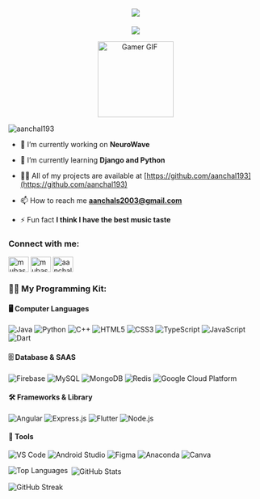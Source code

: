 <h1 align="center">
  <img src="https://readme-typing-svg.herokuapp.com/?lines=Hi,+I'm+Aanchal+Sharma&center=true&size=30&color=ff69b4,00008b">
</h1>

<p align="center">  <img src="https://capsule-render.vercel.app/api?type=waving&color=gradient&height=100&section=header&text=Computer%20Science%20Enthusiast&fontSize=30&fontAlignY=35" /></p>
<p align="center">
    <img src="https://i.pinimg.com/originals/0c/b0/ae/0cb0aec97240b7d9746073cd3ba6c26f.gif" alt="Gamer GIF" width="150" height="150"/>
</p>

<p align="left"> <img src="https://komarev.com/ghpvc/?username=aanchal193&label=Profile%20views&color=0e75b6&style=flat" alt="aanchal193" /> </p>


- 🔭 I’m currently working on **NeuroWave**

- 🌱 I’m currently learning **Django and Python**

- 👨‍💻 All of my projects are available at [https://github.com/aanchal193](https://github.com/aanchal193)

- 📫 How to reach me **aanchals2003@gmail.com**

- ⚡ Fun fact **I think I have the best music taste**

<h3 align="left">Connect with me:</h3>
<p align="left">
<a href="https://www.linkedin.com/in/aanchal-sharma-b24834242" target="blank"><img align="center" src="https://raw.githubusercontent.com/rahuldkjain/github-profile-readme-generator/master/src/images/icons/Social/linked-in-alt.svg" alt="mubashir buhari" height="30" width="40" /></a>
<a href="https://www.kaggle.com/aanchalsharma19" target="blank"><img align="center" src="https://raw.githubusercontent.com/rahuldkjain/github-profile-readme-generator/master/src/images/icons/Social/kaggle.svg" alt="mubashirbuhari" height="30" width="40" /></a>
<a href="https://www.leetcode.com/aanchal19" target="blank"><img align="center" src="https://raw.githubusercontent.com/rahuldkjain/github-profile-readme-generator/master/src/images/icons/Social/leet-code.svg" alt="aanchal19" height="30" width="40" /></a>
</p>

 <h3>👨‍💻 My Programming Kit:</h3> <h4>🖥️ Computer Languages</h4> <p> <img src="https://img.shields.io/badge/Java-ED8B00?style=for-the-badge&logo=java&logoColor=white" alt="Java"/> <img src="https://img.shields.io/badge/Python-3776AB?style=for-the-badge&logo=python&logoColor=white" alt="Python"/> <img src="https://img.shields.io/badge/C++-00599C?style=for-the-badge&logo=c%2B%2B&logoColor=white" alt="C++"/> <img src="https://img.shields.io/badge/HTML5-E34F26?style=for-the-badge&logo=html5&logoColor=white" alt="HTML5"/> <img src="https://img.shields.io/badge/CSS3-1572B6?style=for-the-badge&logo=css3&logoColor=white" alt="CSS3"/> <img src="https://img.shields.io/badge/TypeScript-007ACC?style=for-the-badge&logo=typescript&logoColor=white" alt="TypeScript"/> <img src="https://img.shields.io/badge/JavaScript-F7DF1E?style=for-the-badge&logo=javascript&logoColor=black" alt="JavaScript"/> <img src="https://img.shields.io/badge/Dart-0175C2?style=for-the-badge&logo=dart&logoColor=white" alt="Dart"/> </p> <h4>🗄️ Database & SAAS</h4> <p> <img src="https://img.shields.io/badge/Firebase-FFCA28?style=for-the-badge&logo=firebase&logoColor=black" alt="Firebase"/> <img src="https://img.shields.io/badge/MySQL-4479A1?style=for-the-badge&logo=mysql&logoColor=white" alt="MySQL"/> <img src="https://img.shields.io/badge/MongoDB-47A248?style=for-the-badge&logo=mongodb&logoColor=white" alt="MongoDB"/> <img src="https://img.shields.io/badge/Redis-DC382D?style=for-the-badge&logo=redis&logoColor=white" alt="Redis"/> <img src="https://img.shields.io/badge/Google%20Cloud-4285F4?style=for-the-badge&logo=googlecloud&logoColor=white" alt="Google Cloud Platform"/> </p> <h4>🛠️ Frameworks & Library</h4> <p> <img src="https://img.shields.io/badge/Angular-DD0031?style=for-the-badge&logo=angular&logoColor=white" alt="Angular"/> <img src="https://img.shields.io/badge/Express.js-000000?style=for-the-badge&logo=express&logoColor=white" alt="Express.js"/> <img src="https://img.shields.io/badge/Flutter-02569B?style=for-the-badge&logo=flutter&logoColor=white" alt="Flutter"/> <img src="https://img.shields.io/badge/Node.js-339933?style=for-the-badge&logo=node.js&logoColor=white" alt="Node.js"/> </p> <h4>🔧 Tools</h4> <p> <img src="https://img.shields.io/badge/VS_Code-007ACC?style=for-the-badge&logo=visual-studio-code&logoColor=white" alt="VS Code"/> <img src="https://img.shields.io/badge/Android_Studio-3DDC84?style=for-the-badge&logo=android-studio&logoColor=white" alt="Android Studio"/> <img src="https://img.shields.io/badge/Figma-F24E1E?style=for-the-badge&logo=figma&logoColor=white" alt="Figma"/> <img src="https://img.shields.io/badge/Anaconda-44A833?style=for-the-badge&logo=anaconda&logoColor=white" alt="Anaconda"/> <img src="https://img.shields.io/badge/Canva-00C4CC?style=for-the-badge&logo=canva&logoColor=white" alt="Canva"/> </p>  

<p><img align="left" src="https://github-readme-stats.vercel.app/api/top-langs?username=aanchal193&show_icons=true&locale=en&layout=compact&theme=radical" alt="Top Languages" /></p>
<p>&nbsp;<img align="center" src="https://github-readme-stats.vercel.app/api?username=aanchal193&show_icons=true&locale=en&theme=radical" alt="GitHub Stats" /></p>
<p><img align="center" src="https://github-readme-streak-stats.herokuapp.com/?user=YOUR_USERNAME&theme=radical" alt="GitHub Streak" /></p>

</body>
</html>

